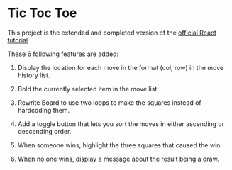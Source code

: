# Tic Toc Toe

This project is the extended and completed version of the [official React tutorial](https://reactjs.org/tutorial/tutorial.html)

These 6 following features are added:

1. Display the location for each move in the format (col, row) in the move history list.

2. Bold the currently selected item in the move list.

3. Rewrite Board to use two loops to make the squares instead of hardcoding them.

4. Add a toggle button that lets you sort the moves in either ascending or descending order.

5. When someone wins, highlight the three squares that caused the win.

6. When no one wins, display a message about the result being a draw.
